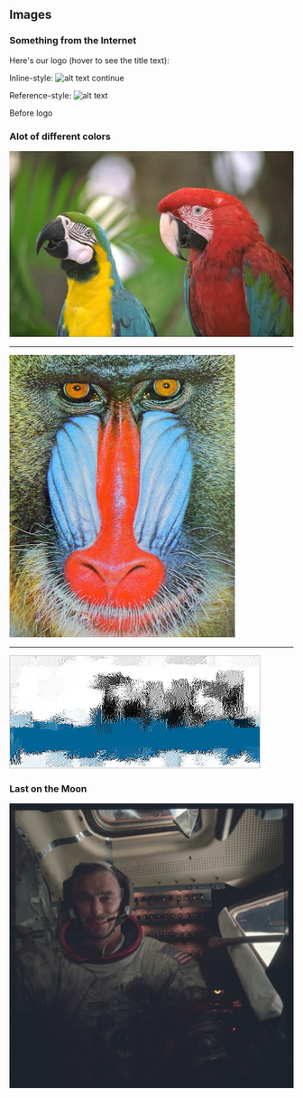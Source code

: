 ## Images


### Something from the Internet

Here's our logo (hover to see the title text):

Inline-style: ![alt text](http://iuscl.org/images/IusCLcontact.gif "Logo Title Text 1") continue

Reference-style: 
![alt text][logo]

Before logo

[logo]: http://iuscl.org/images/IusCLcontact.gif "Logo Title Text 2"

### Alot of different colors

![Image1 Picture](../../img/image1_Picture.jpg)
***
![Image2 Picture](../../img/image2_Picture.jpg)
***
![Image Splash Picture](../../img/imageSplash_Picture.png)

### Last on the Moon

![Last on the Moon](../../img/Last_on_the_Moon_1600.jpg)